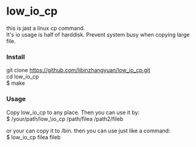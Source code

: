 low_io_cp
=========

this is jast a linux cp command. <br>
It's io usage is half of harddisk. Prevent system busy when copying large file.

### Install
 git clone https://github.com/libinzhangyuan/low_io_cp.git<br>
 cd low\_io\_cp<br>
 $ make<br>

### Usage
 Copy low_io_cp to any place. Then you can use it by:<br>
 $ /your/path/low_\io\_cp /path/filea /path2/fileb<br>

 or your can copy it to /bin. then you can use just like a command:<br>
 $ low_io_cp filea fileb<br>
